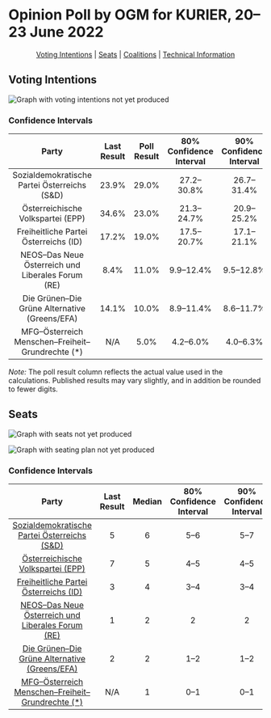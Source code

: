 # Opinion Poll by OGM for KURIER, 20–23 June 2022

<p align="center"><a href="#voting-intentions">Voting Intentions</a> | <a href="#seats">Seats</a> | <a href="#coalitions">Coalitions</a> | <a href="#technical-information">Technical Information</a></p>

## Voting Intentions

![Graph with voting intentions not yet produced](2022-06-23-OGM.png "Voting Intentions")

### Confidence Intervals

| Party | Last Result | Poll Result | 80% Confidence Interval | 90% Confidence Interval | 95% Confidence Interval | 99% Confidence Interval |
|:-----:|:-----------:|:-----------:|:-----------------------:|:-----------------------:|:-----------------------:|:-----------------------:|
| Sozialdemokratische Partei Österreichs (S&D) | 23.9% | 29.0% | 27.2–30.8% |26.7–31.4% |26.2–31.8% |25.4–32.8% |
| Österreichische Volkspartei (EPP) | 34.6% | 23.0% | 21.3–24.7% |20.9–25.2% |20.5–25.7% |19.7–26.5% |
| Freiheitliche Partei Österreichs (ID) | 17.2% | 19.0% | 17.5–20.7% |17.1–21.1% |16.7–21.6% |16.0–22.4% |
| NEOS–Das Neue Österreich und Liberales Forum (RE) | 8.4% | 11.0% | 9.9–12.4% |9.5–12.8% |9.3–13.1% |8.7–13.8% |
| Die Grünen–Die Grüne Alternative (Greens/EFA) | 14.1% | 10.0% | 8.9–11.4% |8.6–11.7% |8.3–12.1% |7.8–12.7% |
| MFG–Österreich Menschen–Freiheit–Grundrechte (*) | N/A | 5.0% | 4.2–6.0% |4.0–6.3% |3.8–6.6% |3.5–7.1% |

*Note:* The poll result column reflects the actual value used in the calculations. Published results may vary slightly, and in addition be rounded to fewer digits.

## Seats

![Graph with seats not yet produced](2022-06-23-OGM-seats.png "Seats")

![Graph with seating plan not yet produced](2022-06-23-OGM-seating-plan.png "Seating Plan")

### Confidence Intervals

| Party | Last Result | Median | 80% Confidence Interval | 90% Confidence Interval | 95% Confidence Interval | 99% Confidence Interval |
|:-----:|:-----------:|:------:|:-----------------------:|:-----------------------:|:-----------------------:|:-----------------------:|
| <a href="#sozialdemokratische-partei-österreichs-(s&d)">Sozialdemokratische Partei Österreichs (S&D)</a> | 5 | 6 | 5–6 |5–7 |5–7 |5–7 |
| <a href="#österreichische-volkspartei-(epp)">Österreichische Volkspartei (EPP)</a> | 7 | 5 | 4–5 |4–5 |4–5 |4–5 |
| <a href="#freiheitliche-partei-österreichs-(id)">Freiheitliche Partei Österreichs (ID)</a> | 3 | 4 | 3–4 |3–4 |3–4 |3–5 |
| <a href="#neos–das-neue-österreich-und-liberales-forum-(re)">NEOS–Das Neue Österreich und Liberales Forum (RE)</a> | 1 | 2 | 2 |2 |2 |1–3 |
| <a href="#die-grünen–die-grüne-alternative-(greens/efa)">Die Grünen–Die Grüne Alternative (Greens/EFA)</a> | 2 | 2 | 1–2 |1–2 |1–2 |1–2 |
| <a href="#mfg–österreich-menschen–freiheit–grundrechte-(*)">MFG–Österreich Menschen–Freiheit–Grundrechte (*)</a> | N/A | 1 | 0–1 |0–1 |0–1 |0–1 |

